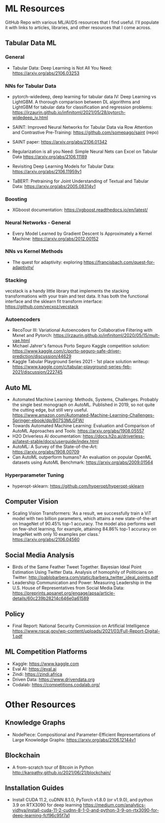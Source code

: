 # ML Resources

GitHub Repo with various ML/AI/DS resources that I find useful. I'll populate it with links to articles, libraries, and other resources that I come across. 


## Tabular Data ML

### General

* Tabular Data: Deep Learning is Not All You Need: https://arxiv.org/abs/2106.03253

### NNs for Tabular Data

* pytorch-widedeep, deep learning for tabular data IV: Deep Learning vs LightGBM. A thorough comparison between DL algorithms and LightGBM for tabular data for classification and regression problems: https://jrzaurin.github.io/infinitoml/2021/05/28/pytorch-widedeep_iv.html

* SAINT: Improved Neural Networks for Tabular Data via Row Attention and Contrastive Pre-Training: https://github.com/somepago/saint (repo)
* SAINT paper: https://arxiv.org/abs/2106.01342
* Regularization is all you Need: Simple Neural Nets can Excel on Tabular Data https://arxiv.org/abs/2106.11189
* Revisiting Deep Learning Models for Tabular Data: https://arxiv.org/abs/2106.11959v1
* TaBERT: Pretraining for Joint Understanding of Textual and Tabular Data: https://arxiv.org/abs/2005.08314v1

### Boosting

* XGboost documentation: https://xgboost.readthedocs.io/en/latest/

### Neural Networks - General

* Every Model Learned by Gradient Descent Is Approximately a Kernel Machine: https://arxiv.org/abs/2012.00152

### NNs vs Kernel Methods

* The quest for adaptivity: exploring https://francisbach.com/quest-for-adaptivity/

### Stacking

vecstack is a handy little library that implements the stacking transformations with your train and test data. It has both the functional interface and the sklearn fit transform interface: https://github.com/vecxoz/vecstack

### Autoencoders

* RecoTour III: Variational Autoencoders for Collaborative Filtering with Mxnet and Pytorch: https://jrzaurin.github.io/infinitoml/2020/05/15/mult-vae.html
* Michael Jahrer's famous Porto Seguro Kaggle competition solution: https://www.kaggle.com/c/porto-seguro-safe-driver-prediction/discussion/44629
* Kaggle Tabular Playground Series 2021 - 1st place solution writeup: https://www.kaggle.com/c/tabular-playground-series-feb-2021/discussion/222745


## Auto ML

* Automated Machine Learning: Methods, Systems, Challenges. Probably the single best monograph on AutoML. Published in 2019, so not quite the cutting edge, but still very useful. https://www.amazon.com/Automated-Machine-Learning-Challenges-Springer-ebook/dp/B07S3MLGFW/
* Towards Automated Machine Learning: Evaluation and Comparison of AutoML Approaches and Tools: https://arxiv.org/abs/1908.05557
* H2O Driverless AI documentation: https://docs.h2o.ai/driverless-ai/latest-stable/docs/userguide/index.html
* AutoML: A Survey of the State-of-the-Art: https://arxiv.org/abs/1908.00709
* Can AutoML outperform humans? An evaluation on popular OpenML datasets using AutoML Benchmark: https://arxiv.org/abs/2009.01564

### Hyperparameter Tuning

* hyperopt-sklearn: https://github.com/hyperopt/hyperopt-sklearn


## Computer Vision

* Scaling Vision Transformers: ‘As a result, we successfully train a ViT model with two billion parameters, which attains a new state-of-the-art on ImageNet of 90.45% top-1 accuracy. The model also performs well on few-shot learning, for example, attaining 84.86% top-1 accuracy on ImageNet with only 10 examples per class.’
https://arxiv.org/abs/2106.04560


## Social Media Analysis

* Birds of the Same Feather Tweet Together. Bayesian Ideal Point Estimation Using Twitter Data. Analysis of homophily of Politicians on Twitter. http://pablobarbera.com/static/barbera_twitter_ideal_points.pdf
* Leadership Communication and Power: Measuring Leadership in the U.S. House of Representatives from Social Media Data: https://preprints.apsanet.org/engage/apsa/article-details/60c239b28214c646e0a61589

## Policy

* Final Report: National Security Commission on Artificial Intelligence https://www.nscai.gov/wp-content/uploads/2021/03/Full-Report-Digital-1.pdf

## ML Competition Platforms

* Kaggle: https://www.kaggle.com
* Eval AI: https://eval.ai
* Zindi: https://zindi.africa
* Driven Data: https://www.drivendata.org
* Codalab: https://competitions.codalab.org/

# Other Resources

## Knowledge Graphs

* NodePiece: Compositional and Parameter-Efficient Representations of Large Knowledge Graphs: https://arxiv.org/abs/2106.12144v1

## Blockchain

* A from-scratch tour of Bitcoin in Python http://karpathy.github.io/2021/06/21/blockchain/

## Installation Guides

* Install CUDA 11.2, cuDNN 8.1.0, PyTorch v1.8.0 (or v1.9.0), and python 3.9 on RTX3090 for deep learning https://medium.com/analytics-vidhya/install-cuda-11-2-cudnn-8-1-0-and-python-3-9-on-rtx3090-for-deep-learning-fcf96c95f7a1

